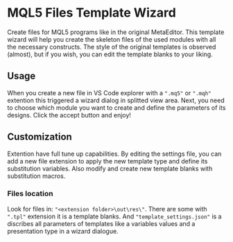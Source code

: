 # MQL5 Files Template Wizard

Create files for MQL5 programs like in the original MetaEditor. This template wizard will help you create the skeleton files of the used modules with all the necessary constructs. The style of the original templates is observed (almost), but if you wish, you can edit the template blanks to your liking.

## Usage

When you create a new file in VS Code explorer with a `".mq5"` or `".mqh"` extention this triggered a wizard dialog in splitted view area. Next, you need to choose which module you want to create and define the parameters of its designs. Click the accept button and enjoy! 

## Customization

Extention have full tune up capabilities. By editing the settings file, you can add a new file extension to apply the new template type and define its substitution variables. Also modify and create new template blanks with substitution macros.

### Files location

Look for files in: `"<extension folder>\out\res\"`. There are some with `".tpl"` extension it is a template blanks. And `"template_settings.json"` is a discribes all parameters of templates like a variables values and a presentation type in a wizard dialogue.
